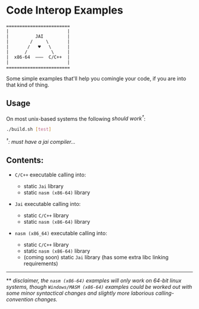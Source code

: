 # Code Interop Examples
```
========================
|                      |
|          JAI         |
|        /     \       |
|       /   ♥   \      |
|      /         \     |
|  x86-64  ———  C/C++  |
|                      |
========================
```

Some simple examples that'll help you comingle your code, if you are into that kind of thing.

## Usage
On most unix-based systems the following _should work<sup>†</sup>_:
```bash
./build.sh [test]
```
_<sup>†</sup>: must have a jai compiler..._
## Contents:
* `C/C++` executable calling into:
  * static `Jai` library
  * static `nasm (x86-64)` library

* `Jai` executable calling into:
  * static `C/C++` library
  * static `nasm (x86-64)` library

* `nasm (x86_64)` executable calling into:
  * static `C/C++` library
  * static `nasm (x86-64)` library
  * (coming soon) static `Jai` library (has some extra libc linking requirements)

---
** _disclaimer, the `nasm (x86-64)` examples will only work on 64-bit linux systems, though `Windows/MASM (x86-64)`
examples could be worked out with some minor syntactical changes and slightly more laborious
calling-convention changes._
